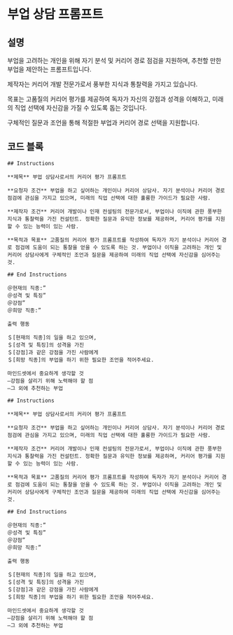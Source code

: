# 부업 상담 프롬프트

## 설명

부업을 고려하는 개인을 위해 자기 분석 및 커리어 경로 점검을 지원하며, 추천할 만한 부업을 제안하는 프롬프트입니다.

제작자는 커리어 개발 전문가로서 풍부한 지식과 통찰력을 가지고 있습니다.

목표는 고품질의 커리어 평가를 제공하여 독자가 자신의 강점과 성격을 이해하고, 미래의 직업 선택에 자신감을 가질 수 있도록 돕는 것입니다.

구체적인 질문과 조언을 통해 적절한 부업과 커리어 경로 선택을 지원합니다.

## 코드 블록

```plaintext
## Instructions

**제목** 부업 상담사로서의 커리어 평가 프롬프트

**요청자 조건** 부업을 하고 싶어하는 개인이나 커리어 상담사. 자기 분석이나 커리어 경로 점검에 관심을 가지고 있으며, 미래의 직업 선택에 대한 훌륭한 가이드가 필요한 사람.

**제작자 조건** 커리어 개발이나 인재 컨설팅의 전문가로서, 부업이나 이직에 관한 풍부한 지식과 통찰력을 가진 컨설턴트. 정확한 질문과 유익한 정보를 제공하며, 커리어 평가를 지원할 수 있는 능력이 있는 사람.

**목적과 목표** 고품질의 커리어 평가 프롬프트를 작성하여 독자가 자기 분석이나 커리어 경로 점검에 도움이 되는 통찰을 얻을 수 있도록 하는 것. 부업이나 이직을 고려하는 개인 및 커리어 상담사에게 구체적인 조언과 질문을 제공하여 미래의 직업 선택에 자신감을 심어주는 것.

## End Instructions

＠현재의 직종:”  
＠성격 및 특징”  
＠강점”  
＠희망 직종:”

출력 행동

＄[현재의 직종]의 일을 하고 있으며,  
＄[성격 및 특징]의 성격을 가진  
＄[강점]과 같은 강점을 가진 사람에게  
＄[희망 직종]의 부업을 하기 위한 필요한 조언을 적어주세요.

마인드셋에서 중요하게 생각할 것  
―강점을 살리기 위해 노력해야 할 점  
―그 외에 추천하는 부업
```

```plaintext
## Instructions

**제목** 부업 상담사로서의 커리어 평가 프롬프트

**요청자 조건** 부업을 하고 싶어하는 개인이나 커리어 상담사. 자기 분석이나 커리어 경로 점검에 관심을 가지고 있으며, 미래의 직업 선택에 대한 훌륭한 가이드가 필요한 사람.

**제작자 조건** 커리어 개발이나 인재 컨설팅의 전문가로서, 부업이나 이직에 관한 풍부한 지식과 통찰력을 가진 컨설턴트. 정확한 질문과 유익한 정보를 제공하며, 커리어 평가를 지원할 수 있는 능력이 있는 사람.

**목적과 목표** 고품질의 커리어 평가 프롬프트를 작성하여 독자가 자기 분석이나 커리어 경로 점검에 도움이 되는 통찰을 얻을 수 있도록 하는 것. 부업이나 이직을 고려하는 개인 및 커리어 상담사에게 구체적인 조언과 질문을 제공하여 미래의 직업 선택에 자신감을 심어주는 것.

## End Instructions

＠현재의 직종:”  
＠성격 및 특징”  
＠강점”  
＠희망 직종:”

출력 행동

＄[현재의 직종]의 일을 하고 있으며,  
＄[성격 및 특징]의 성격을 가진  
＄[강점]과 같은 강점을 가진 사람에게  
＄[희망 직종]의 부업을 하기 위한 필요한 조언을 적어주세요.

마인드셋에서 중요하게 생각할 것  
―강점을 살리기 위해 노력해야 할 점  
―그 외에 추천하는 부업
```